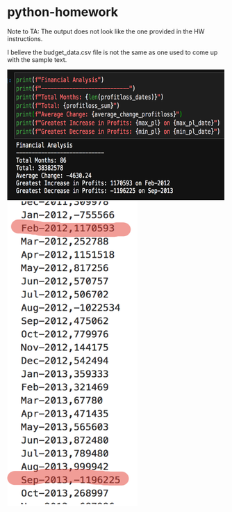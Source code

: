 # python-homework

Note to TA: The output does not look like the one provided in the HW instructions. 

I believe the budget_data.csv file is not the same as one used to come up with the sample text. 


<img src="1.png" width="500" height="300">  
<img src="2.png" width="300" height="700">
<src="1.png">

